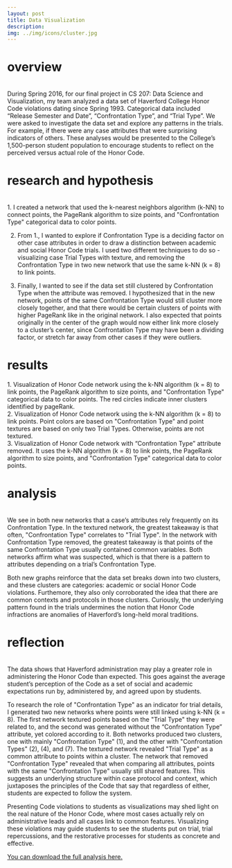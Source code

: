 ```yaml
---
layout: post
title: Data Visualization
description: 
img: ../img/icons/cluster.jpg
---
```


# overview
<br/> During Spring 2016, for our final project in CS 207: Data Science and Visualization, my team analyzed a data set of Haverford College Honor Code violations dating since Spring 1993. Categorical data included “Release Semester and Date”, “Confrontation Type”, and “Trial Type”. We were asked to investigate the data set and explore any patterns in the trials. For example, if there were any case attributes that were surprising indicators of others. These analyses would be presented to the College’s 1,500-person student population to encourage students to reflect on the perceived versus actual role of the Honor Code.


# research and hypothesis
<br/> 
1. I created a network that used the k-nearest neighbors algorithm (k-NN) to connect points, the PageRank algorithm to size points, and "Confrontation Type" categorical data to color points. 

2. From 1., I wanted to explore if Confrontation Type is a deciding factor on other case attributes in order to draw a distinction between academic and social Honor Code trials. I used two different techniques to do so - visualizing case Trial Types with texture, and removing the Confrontation Type in two new network that use the same k-NN (k = 8) to link points.

3. Finally, I wanted to see if the data set still clustered by Confrontation Type when the attribute was removed. I hypothesized that in the new network, points of the same Confrontation Type would still cluster more closely together, and that there would be certain clusters of points with higher PageRank like in the original network. I also expected that points originally in the center of the graph would now either link more closely to a cluster’s center, since Confrontation Type may have been a dividing factor, or stretch far away from other cases if they were outliers.


# results

<div class="imag_row">
	<img class="col three" src="../../img/datavis/1-original.png" alt="" />
</div>
<div class="col three caption">
1. Visualization of Honor Code network using the k-NN algorithm (k = 8) to link points, the PageRank algorithm to size points, and "Confrontation Type" categorical data to color points. The red circles indicate inner clusters identified by pageRank. </div>

<div class="imag_row">
	<img class="col three" src="../../img/datavis/2-texture.png" alt="" />
</div>
<div class="col three caption"> 2. Visualization of Honor Code network using the k-NN algorithm (k = 8) to link points. Point colors are based on "Confrontation Type" and point textures are based on only two Trial Types. Otherwise, points are not textured. </div>

<div class="imag_row">
	<img class="col three" src="../../img/datavis/3-noconfrontationtype.png" alt="" />
</div>
<div class="col three caption">
3. Visualization of Honor Code network with “Confrontation Type” attribute removed. It uses the k-NN algorithm (k = 8) to link points, the PageRank algorithm to size points, and "Confrontation Type" categorical data to color points. </div>

# analysis
<br/> We see in both new networks that a case’s attributes rely frequently on its Confrontation Type. In the textured network, the greatest takeaway is that often, "Confrontation Type" correlates to "Trial Type". In the network with Confrontation Type removed, the greatest takeaway is that points of the same Confrontation Type usually contained common variables. Both networks affirm what was suspected, which is that there is a pattern to attributes depending on a trial’s Confrontation Type.

Both new graphs reinforce that the data set breaks down into two clusters, and these clusters are categories: academic or social Honor Code violations. Furthemore, they also only corroborated the idea that there are common contexts and protocols in those clusters. Curiously, the underlying pattern found in the trials undermines the notion that Honor Code infractions are anomalies of Haverford’s long-held moral traditions.


# reflection
<br/> The data shows that Haverford administration may play a greater role in administering the Honor Code than expected. This goes against the average student’s perception of the Code as a set of social and academic expectations run by, administered by, and agreed upon by students.

To research the role of "Confrontation Type" as an indicator for trial details, I generated two new networks where points were still linked using k-NN (k = 8). The first network textured points based on the "Trial Type" they were related to, and the second was generated without the “Confrontation Type” attribute, yet colored according to it. Both networks produced two clusters, one with mainly "Confrontation Type" (1), and the other with "Confrontation Types" (2), (4), and (7). The textured network revealed "Trial Type" as a common attribute to points within a cluster. The network that removed "Confrontation Type" revealed that when comparing all attributes, points with the same "Confrontation Type" usually still shared features. This suggests an underlying structure within case protocol and context, which juxtaposes the principles of the Code that say that regardless of either, students are expected to follow the system.

Presenting Code violations to students as visualizations may shed light on the real nature of the Honor Code, where most cases actually rely on administrative leads and all cases link to common features. Visualizing these violations may guide students to see the students put on trial, trial repercussions, and the restorative processes for students as concrete and effective.

<a href="http://anntrandesign.com/img/AnnTran-HonorCode.pdf">You can download the full analysis here.</a>
